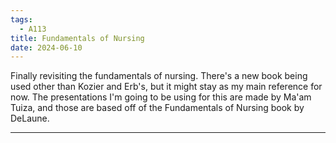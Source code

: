 ```yaml
---
tags:
  - A113
title: Fundamentals of Nursing
date: 2024-06-10
---
```

Finally revisiting the fundamentals of nursing. There's a new book being used other than Kozier and Erb's, but it might stay as my main reference for now. The presentations I'm going to be using for this are made by Ma'am Tuiza, and those are based off of the Fundamentals of Nursing book by DeLaune.
___